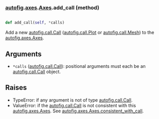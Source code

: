 ### [autofig](autofig.md).[axes](autofig.axes.md).[Axes](autofig.axes.Axes.md).add_call (method)


```py

def add_call(self, *calls)

```



Add a new [autofig.call.Call](autofig.call.Call.md) ([autofig.call.Plot](autofig.call.Plot.md) or [autofig.call.Mesh](autofig.call.Mesh.md))
to the [autofig.axes.Axes](autofig.axes.Axes.md).

Arguments
-------------
* `*calls` ([autofig.call.Call](autofig.call.Call.md)): positional arguments must each be an
    [autofig.call.Call](autofig.call.Call.md) object.

Raises
----------
* TypeError: if any argument is not of type [autofig.call.Call](autofig.call.Call.md).
* ValueError: if the [autofig.call.Call](autofig.call.Call.md) is not consistent with this
    [autofig.axes.Axes](autofig.axes.Axes.md).  See [autofig.axes.Axes.consistent_with_call](autofig.axes.Axes.consistent_with_call.md).

